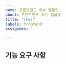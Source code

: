 ```yaml
---
name: 프론트엔드 이슈 템플릿
about: 프론트엔드 이슈 템플릿
title: "[FE]"
labels: frontend
assignees: ''

---
```


## 기능 요구 사항
